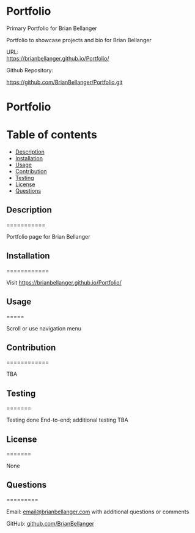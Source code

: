 # Portfolio

Primary Portfolio for Brian Bellanger

Portfolio to showcase projects and bio for Brian Bellanger

URL:  
https://brianbellanger.github.io/Portfolio/

Github Repository:

https://github.com/BrianBellanger/Portfolio.git

# Portfolio



Table of contents
=================

<!--ts-->
* [Description](#description)
* [Installation](#installation)
* [Usage](#usage)
* [Contribution](#contribution)
* [Testing](#testing)
* [License](#license)
* [Questions](#questions)
<!--te-->

## Description
===========

Portfolio page for Brian Bellanger

## Installation
============

Visit https://brianbellanger.github.io/Portfolio/

## Usage
=====

Scroll or use navigation menu

## Contribution
============ 

TBA

## Testing
======= 

Testing done End-to-end; additional testing TBA

## License
=======

None

## Questions
=========

Email:    [email@brianbellanger.com](mailto:email@brianbellanger.com) with additional questions or comments

GitHub:   [github.com/BrianBellanger](https://github.com/BrianBellanger)

